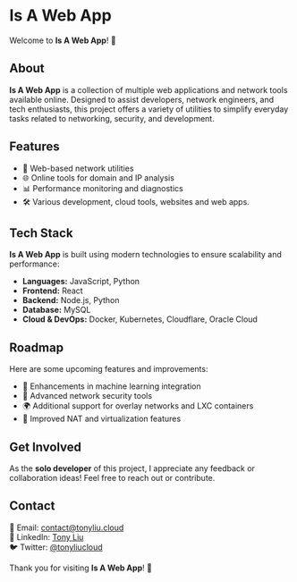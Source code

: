 # Is A Web App

Welcome to **Is A Web App**! 🚀

## About
**Is A Web App** is a collection of multiple web applications and network tools available online. Designed to assist developers, network engineers, and tech enthusiasts, this project offers a variety of utilities to simplify everyday tasks related to networking, security, and development.

## Features
- 🔧 Web-based network utilities
- 🌐 Online tools for domain and IP analysis
- 📊 Performance monitoring and diagnostics
- 🛠 Various development, cloud tools, websites and web apps.

## Tech Stack
**Is A Web App** is built using modern technologies to ensure scalability and performance:
- **Languages:** JavaScript, Python
- **Frontend:** React
- **Backend:** Node.js, Python
- **Database:** MySQL
- **Cloud & DevOps:** Docker, Kubernetes, Cloudflare, Oracle Cloud

## Roadmap
Here are some upcoming features and improvements:
- 🚀 Enhancements in machine learning integration
- 🔐 Advanced network security tools
- 🌍 Additional support for overlay networks and LXC containers
- 📡 Improved NAT and virtualization features

## Get Involved
As the **solo developer** of this project, I appreciate any feedback or collaboration ideas! Feel free to reach out or contribute.

## Contact
📧 Email: [contact@tonyliu.cloud](mailto:contact@tonyliu.cloud)  
💼 LinkedIn: [Tony Liu](https://www.linkedin.com/in/tonyliu)  
🐦 Twitter: [@tonyliucloud](https://twitter.com/tonyliucloud)

Thank you for visiting **Is A Web App**! 🚀

